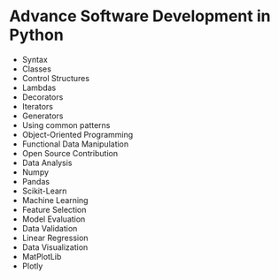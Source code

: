 # Advance Software Development in Python
* Syntax
* Classes
* Control Structures
* Lambdas
* Decorators
* Iterators
* Generators
* Using common patterns
* Object-Oriented Programming
* Functional Data Manipulation
* Open Source Contribution
* Data Analysis
* Numpy
* Pandas
* Scikit-Learn
* Machine Learning
* Feature Selection
* Model Evaluation
* Data Validation
* Linear Regression
* Data Visualization
* MatPlotLib
* Plotly